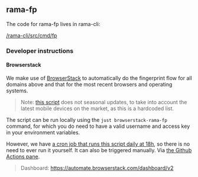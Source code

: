 ## rama-fp

The code for rama-fp lives in rama-cli:

[/rama-cli/src/cmd/fp](../rama-cli/src/cmd/fp)

### Developer instructions

#### Browserstack

We make use of [BrowserStack](https://www.browserstack.com/) to automatically do the fingerprint flow
for all domains above and that for the most recent browsers and operating systems.

> Note: [this script](./browserstack/main.py) does not seasonal updates,
> to take into account the latest mobile devices on the market, as this is a hardcoded list.

The script can be run locally using the `just browserstack-rama-fp` command,
for which you do need to have a valid username and access key in your environment variables.

However, we have [a cron job that runs this script daily at 18h](../.github/workflows/BrowserStack.yml), so there is no need to ever run it yourself.
It can also be triggered manually. Via [the Github Actions pane](https://github.com/plabayo/rama/actions).

> Dashboard: <https://automate.browserstack.com/dashboard/v2>
